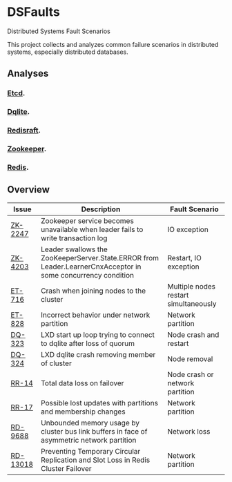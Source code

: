 # DSFaults
Distributed Systems Fault Scenarios

This project collects and analyzes common failure scenarios in distributed systems, especially distributed databases. 

## Analyses

### [Etcd](./etcd/doc.md).

### [Dqlite](./dqlite/doc.md).

### [Redisraft](./redisraft/doc.md).

### [Zookeeper](./zookeeper/doc.md).

### [Redis](./redis/doc.md).

## Overview

| Issue   | Description | Fault Scenario | 
|----------|----------|----------|
| [ZK-2247](./zookeeper/doc.md#zookeeper-service-becomes-unavailable-when-leader-fails-to-write-transaction-log-issue-2247)    | Zookeeper service becomes unavailable when leader fails to write transaction log    |  IO exception   |
| [ZK-4203](./zookeeper/doc.md#leader-swallows-the-zookeeperserverstateerror-from-leaderlearnercnxacceptor-in-some-concurrency-condition-issue-4203)   | Leader swallows the ZooKeeperServer.State.ERROR from Leader.LearnerCnxAcceptor in some concurrency condition   | Restart, IO exception   | 
| [ET-716](./etcd/doc.md#crash-when-joining-nodes-to-the-cluster-issue-716)    | Crash when joining nodes to the cluster  | Multiple nodes restart simultaneously   | 
| [ET-828](./etcd/doc.md#incorrect-behavior-under-network-partition-issue-828)    | Incorrect behavior under network partition  | Network partition   | 
| [DQ-323](./dqlite/doc.md#lxd-start-up-loop-trying-to-connect-to-dqlite-after-loss-of-quorum-issue-323) |LXD start up loop trying to connect to dqlite after loss of quorum|Node crash and restart|
| [DQ-324](./dqlite/doc.md#lxd-dqlite-crash-removing-member-of-cluster-issue-324) |LXD dqlite crash removing member of cluster|Node removal|
|[RR-14](./redisraft/doc.md#total-data-loss-on-failover-issue-14) |Total data loss on failover|Node crash or network partition|
|[RR-17](./redisraft/doc.md#possible-lost-updates-with-partitions-and-membership-changes-issue-17) |Possible lost updates with partitions and membership changes|Network partition|
|[RD-9688](./redis/doc.md#unbounded-memory-usage-by-cluster-bus-link-buffers-in-face-of-asymmetric-network-partition-issue-9688) |Unbounded memory usage by cluster bus link buffers in face of asymmetric network partition|Network loss|
|[RD-13018](./redis/doc.md#preventing-temporary-circular-replication-and-slot-loss-in-redis-cluster-failover-issue-13018) |Preventing Temporary Circular Replication and Slot Loss in Redis Cluster Failover |Network partition|



